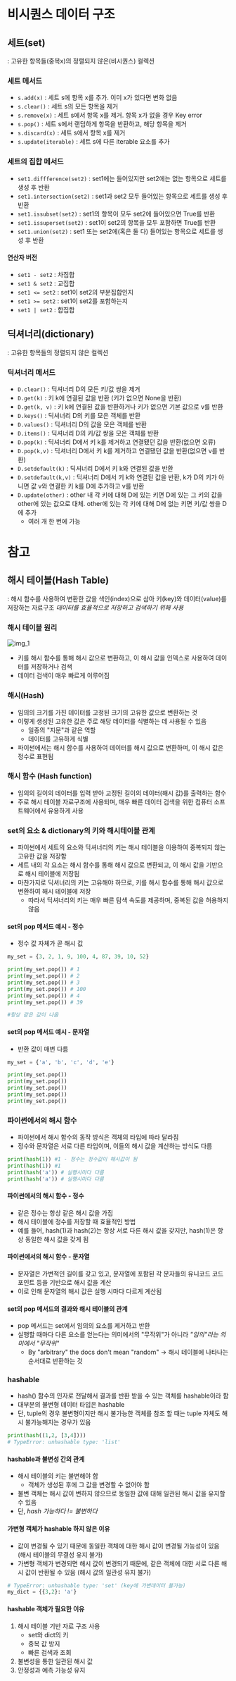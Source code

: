 # 비시퀀스 데이터 구조
## 세트(set)
: 고유한 항목들(중복x)의 정렬되지 않은(비시퀀스) 컬렉션
### 세트 메서드
- `s.add(x)` : 세트 s에 항목 x를 추가. 이미 x가 있다면 변화 없음
- `s.clear()` : 세트 s의 모든 항목을 제거
- `s.remove(x)` : 세트 s에서 항목 x를 제거. 항목 x가 없을 경우 Key error
- `s.pop()` : 세트 s에서 랜덤하게 항목을 반환하고, 해당 항목을 제거
- `s.discard(x)` : 세트 s에서 항목 x를 제거
- `s.update(iterable)` :  세트 s에 다른 iterable 요소를 추가
### 세트의 집합 메서드
- `set1.diffference(set2)` : set1에는 들어있지만 set2에는 없는 항목으로 세트를 생성 후 반환 
- `set1.intersection(set2)` : set1과 set2 모두 들어있는 항목으로 세트를 생성 후 반환 
- `set1.issubset(set2)` : set1의 항목이 모두 set2에 들어있으면 True를 반환
- `set1.issuperset(set2)` : set1이 set2의 항목을 모두 포함하면 True를 반환 
- `set1.union(set2)` : set1 또는 set2에(혹은 둘 다) 들어있는 항목으로 세트를 생성 후 반환 
#### 연산자 버전
- `set1 - set2` : 차집합
- `set1 & set2` : 교집합
- `set1 <= set2` : set1이 set2의 부분집합인지
- `set1 >= set2` : set1이 set2를 포함하는지
- `set1 | set2` : 합집합
## 딕셔너리(dictionary)
: 고유한 항목들의 정렬되지 않은 컬렉션
### 딕셔너리 메서드
- `D.clear()` : 딕셔너리 D의 모든 키/값 쌍을 제거
- `D.get(k)` : 키 k에 연결된 값을 반환 (키가 없으면 None을 반환)
- `D.get(k, v)` : 키 k에 연결된 값을 반환하거나 키가 없으면 기본 값으로 v를 반환
- `D.keys()` : 딕셔너리 D의 키를 모은 객체를 반환
- `D.values()` : 딕셔너리 D의 값을 모은 객체를 반환
- `D.items()` : 딕셔너리 D의 키/값 쌍을 모은 객체를 반환
- `D.pop(k)` : 딕셔너리 D에서 키 k를 제거하고 연결됐던 값을 반환(없으면 오류)
- `D.pop(k,v)` : 딕셔너리 D에서 키 k를 제거하고 연결됐던 값을 반환(없으면 v를 반환)
- `D.setdefault(k)` : 딕셔너리 D에서 키 k와 연결된 값을 반환
- `D.setdefault(k,v)` : 딕셔너리 D에서 키 k와 연결된 값을 반환, k가 D의 키가 아니면 값 v와 연결한 키 k를 D에 추가하고 v를 반환
- `D.update(other)` : other 내 각 키에 대해 D에 있는 키면 D에 있는 그 키의 값을 other에 있는 값으로 대체. other에 있는 각 키에 대해 D에 없는 키면 키/값 쌍을 D에 추가
	- 여러 개 한 번에 가능
# 참고
## 해시 테이블(Hash Table)
: 해시 함수를 사용하여 변환한 값을 색인(index)으로 삼아 키(key)와 데이터(value)를 저장하는 자료구조 *데이터를 효율적으로 저장하고 검색하기 위해 사용*
### 해시 테이블 원리
![img_1](../img/240123_1.PNG)
- 키를 해시 함수를 통해 해시 값으로 변환하고, 이 해시 값을 인덱스로 사용하여 데이터를 저장하거나 검색
- 데이터 검색이 매우 빠르게 이루어짐
### 해시(Hash)
- 임의의 크기를 가진 데이터를 고정된 크기의 고유한 값으로 변환하는 것
- 이렇게 생성된 고유한 값은 주로 해당 데이터를 식별하는 데 사용될 수 있음
	- 일종의 "지문"과 같은 역할
	- 데이터를 고유하게 식별
- 파이썬에서는 해시 함수를 사용하여 데이터를 해시 값으로 변환하며, 이 해시 값은 정수로 표현됨
### 해시 함수 (Hash function)
- 임의의 길이의 데이터를 입력 받아 고정된 길이의 데이터(해시 값)를 출력하는 함수
- 주로 해시 테이블 자료구조에 사용되며, 매우 빠른 데이터 검색을 위한 컴퓨터 소프트웨어에서 유용하게 사용
### set의 요소 & dictionary의 키와 해시테이블 관계
- 파이썬에서 세트의 요소와 딕셔너리의 키는 해시 테이블을 이용하여 중복되지 않는 고유한 값을 저장함
- 세트 내의 각 요소는 해시 함수를 통해 해시 값으로 변환되고, 이 해시 값을 기반으로 해시 테이블에 저장됨
- 마찬가지로 딕셔너리의 키는 고유해야 하므로, 키를 해시 함수를 통해 해시 값으로 변환하여 해시 테이블에 저장
	- 따라서 딕셔너리의 키는 매우 빠른 탐색 속도를 제공하며, 중복된 값을 허용하지 않음
#### set의 pop 메서드 예시 - 정수
- 정수 값 자체가 곧 해시 값
```python
my_set = {3, 2, 1, 9, 100, 4, 87, 39, 10, 52}

print(my_set.pop()) # 1
print(my_set.pop()) # 2
print(my_set.pop()) # 3
print(my_set.pop()) # 100
print(my_set.pop()) # 4
print(my_set.pop()) # 39

#항상 같은 값이 나옴
```
#### set의 pop 메서드 예시 - 문자열
- 반환 값이 매번 다름
```python
my_set = {'a', 'b', 'c', 'd', 'e'}

print(my_set.pop()) 
print(my_set.pop()) 
print(my_set.pop()) 
print(my_set.pop()) 
print(my_set.pop()) 
```
### 파이썬에서의 해시 함수
- 파이썬에서 해시 함수의 동작 방식은 객체의 타입에 따라 달라짐
- 정수와 문자열은 서로 다른 타입이며, 이들의 해시 값을 계산하는 방식도 다름
```python
print(hash(1)) #1 - 정수는 정수값이 해시값이 됨
print(hash(1)) #1
print(hash('a')) # 실행시마다 다름
print(hash('a')) # 실행시마다 다름
```
#### 파이썬에서의 해시 함수 - 정수
- 같은 정수는 항상 같은 해시 값을 가짐
- 해시 테이블에 정수를 저장할 때 효율적인 방법
- 예를 들어, hash(1)과 hash(2)는 항상 서로 다른 해시 값을 갖지만, hash(1)은 항상 동일한 해시 값을 갖게 됨
#### 파이썬에서의 해시 함수 - 문자열
- 문자열은 가변적인 길이를 갖고 있고, 문자열에 포함된 각 문자들의 유니코드 코드 포인트 등을 기반으로 해시 값을 계산
- 이로 인해 문자열의 해시 값은 실행 시마다 다르게 계산됨
#### set의 pop 메서드의 결과와 해시 테이블의 관계
- pop 메서드는 set에서 임의의 요소를 제거하고 반환
- 실행할 때마다 다른 요소를 얻는다는 의미에서의 "무작위"가 아니라 *"임의"라는 의미에서 "무작위"*
	- By "arbitrary" the docs don't mean "random"
→ 해시 테이블에 나타나는 순서대로 반환하는 것
### hashable
- hash() 함수의 인자로 전달해서 결과를 반환 받을 수 있는 객체를 hashable이라 함
- 대부분의 불변형 데이터 타입은 hashable
- 단, tuple의 경우 불변형이지만 해시 불가능한 객체를 참조 할 때는 tuple 자체도 해시 불가능해지는 경우가 있음
```python
print(hash((1,2, [3,4])))
# TypeError: unhashable type: 'list'
```
#### hashable과 불변성 간의 관계
- 해시 테이블의 키는 불변해야 함
	- 객체가 생성된 후에 그 값을 변경할 수 없어야 함
- 불변 객체는 해시 값이 변하지 않으므로 동일한 값에 대해 일관된 해시 값을 유지할 수 있음
- 단, *hash 가능하다 != 불변하다*
#### 가변형 객체가 hashable 하지 않은 이유
- 값이 변경될 수 있기 때문에 동일한 객체에 대한 해시 값이 변경될 가능성이 있음 (해시 테이블의 무결성 유지 불가)
- 가변형 객체가 변경되면 해시 값이 변경되기 때문에, 같은 객체에 대한 서로 다른 해시 값이 반환될 수 있음 (해시 값의 일관성 유지 불가)
```python
# TypeError: unhashable type: 'set' (key에 가변데이터 불가능)
my_dict = {{3,2}: 'a'}
```
#### hashable 객체가 필요한 이유
1. 해시 테이블 기반 자료 구조 사용
	- set와 dict의 키
	- 중복 값 방지
	- 빠른 검색과 조회
1. 불변성을 통한 일관된 해시 값
2. 안정성과 예측 가능성 유지